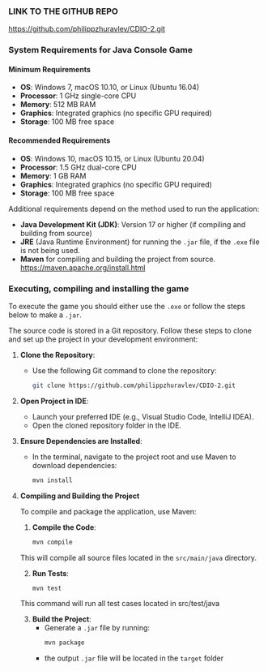 ### LINK TO THE GITHUB REPO
https://github.com/philippzhuravlev/CDIO-2.git

### System Requirements for Java Console Game

#### Minimum Requirements

- **OS**: Windows 7, macOS 10.10, or Linux (Ubuntu 16.04)
- **Processor**: 1 GHz single-core CPU
- **Memory**: 512 MB RAM
- **Graphics**: Integrated graphics (no specific GPU required)
- **Storage**: 100 MB free space

#### Recommended Requirements

- **OS**: Windows 10, macOS 10.15, or Linux (Ubuntu 20.04)
- **Processor**: 1.5 GHz dual-core CPU
- **Memory**: 1 GB RAM
- **Graphics**: Integrated graphics (no specific GPU required)
- **Storage**: 100 MB free space

Additional requirements depend on the method used to run the application:

- **Java Development Kit (JDK)**: Version 17 or higher (if compiling and building from source)
- **JRE** (Java Runtime Environment) for running the `.jar` file, if the `.exe` file is not being used.
- **Maven** for compiling and building the project from source.
   https://maven.apache.org/install.html

### Executing, compiling and installing the game

To execute the game you should either use the `.exe` or follow the steps below to make a `.jar`.

The source code is stored in a Git repository. Follow these steps to clone and set up the project in your development environment:

1. **Clone the Repository**:
   - Use the following Git command to clone the repository:
     ```bash
     git clone https://github.com/philippzhuravlev/CDIO-2.git
     ```

2. **Open Project in IDE**:
   - Launch your preferred IDE (e.g., Visual Studio Code, IntelliJ IDEA).
   - Open the cloned repository folder in the IDE.

3. **Ensure Dependencies are Installed**:
   - In the terminal, navigate to the project root and use Maven to download dependencies:
     ```bash
     mvn install
     ```

2. **Compiling and Building the Project**

   To compile and package the application, use Maven:
   
   1. **Compile the Code**:
      ```bash
      mvn compile
   
   This will compile all source files located in the `src/main/java` directory.
   
   2. **Run Tests**:
      ```bash
      mvn test
   This command will run all test cases located in src/test/java
   
   3. **Build the Project**:
       - Generate a `.jar` file by running:
         ```bash
         mvn package
      - the output `.jar` file will be located in the `target` folder


